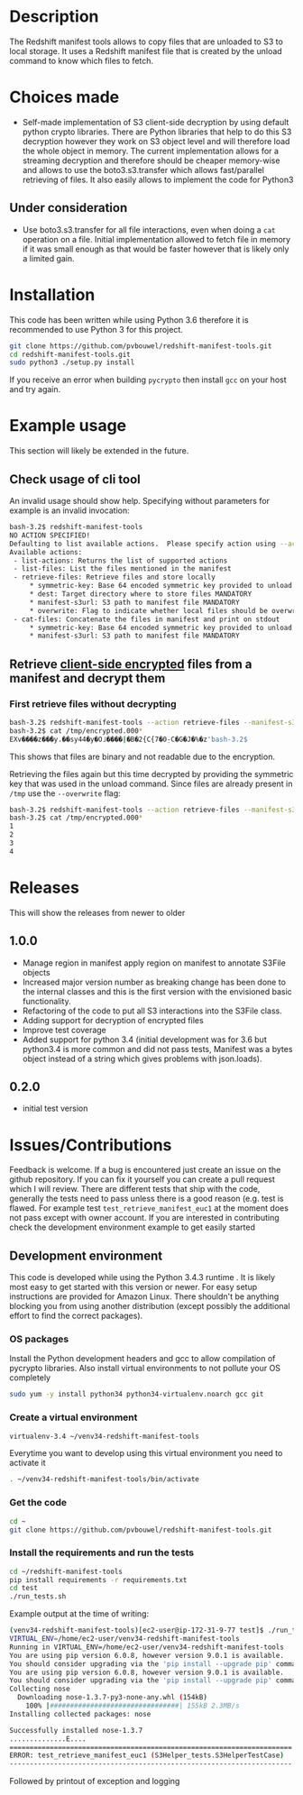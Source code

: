 # Description

The Redshift manifest tools allows to copy files that are unloaded to S3
 to local storage.  It uses a Redshift manifest file that is created by the unload
command to know which files to fetch.  


# Choices made
 - Self-made implementation of S3 client-side decryption by using default python crypto libraries.  There are Python
   libraries that help to do this S3 decryption however they work on S3 object level and will therefore load the whole
   object in memory.  The current implementation allows for a streaming decryption and therefore should be cheaper
   memory-wise and allows to use the boto3.s3.transfer which allows fast/parallel retrieving of files.  It also easily
   allows to implement the code for Python3
   
## Under consideration
 - Use boto3.s3.transfer for all file interactions, even when doing a `cat` operation on a file.  Initial
   implementation allowed to fetch file in memory if it was small enough as that would be faster however that is likely only a limited gain.

# Installation

This code has been written while using Python 3.6 therefore it is recommended to use Python 3 for this project.

```bash
git clone https://github.com/pvbouwel/redshift-manifest-tools.git
cd redshift-manifest-tools.git
sudo python3 ./setup.py install
```

If you receive an error when building `pycrypto` then install `gcc` on your host and try again.

# Example usage

This section will likely be extended in the future.

## Check usage of cli tool

An invalid usage should show help.  Specifying without parameters for example is an invalid invocation:

```bash
bash-3.2$ redshift-manifest-tools
NO ACTION SPECIFIED!
Defaulting to list available actions.  Please specify action using --action <action>
Available actions:
 - list-actions: Returns the list of supported actions
 - list-files: List the files mentioned in the manifest
 - retrieve-files: Retrieve files and store locally
	 * symmetric-key: Base 64 encoded symmetric key provided to unload data.  If provided to this tool then client side encryption is assumed
	 * dest: Target directory where to store files MANDATORY
	 * manifest-s3url: S3 path to manifest file MANDATORY
	 * overwrite: Flag to indicate whether local files should be overwritten
 - cat-files: Concatenate the files in manifest and print on stdout
	 * symmetric-key: Base 64 encoded symmetric key provided to unload data.  If provided to this tool then client side encryption is assumed
	 * manifest-s3url: S3 path to manifest file MANDATORY
```

## Retrieve [client-side encrypted](http://docs.aws.amazon.com/redshift/latest/dg/t_unloading_encrypted_files.html) files from a manifest and decrypt them

### First retrieve files without decrypting

```bash
bash-3.2$ redshift-manifest-tools --action retrieve-files --manifest-s3url 's3://manifest-tools/encrypted/encrypted.manifest' --dest /tmp/
bash-3.2$ cat /tmp/encrypted.000*
EXv����z��̇�y.��sy44�y�O˩����|�B�2{C{7�0̣-C�G�J�%�z'bash-3.2$
```

This shows that files are binary and not readable due to the encryption.

Retrieving the files again but this time decrypted by providing the symmetric key that was used in the unload command.  Since files are already present in `/tmp` use the `--overwrite` flag:

```bash
bash-3.2$ redshift-manifest-tools --action retrieve-files --manifest-s3url 's3://manifest-tools/encrypted/encrypted.manifest' --dest /tmp/ --symmetric-key 'cibeQ6J5GwJ8hLrrAdAbb09HjObumZGC/LuzM1RBKRA=' --overwrite
bash-3.2$ cat /tmp/encrypted.000*
1
2
3
4
```

# Releases
This will show the releases from newer to older

## 1.0.0
 - Manage region in manifest apply region on manifest to annotate S3File objects
 - Increased major version number as breaking change has been done to the internal classes and this is the first version
 with the envisioned basic functionality.
 - Refactoring of the code to put all S3 interactions into the S3File class.
 - Adding support for decryption of encrypted files
 - Improve test coverage
 - Added support for python 3.4 (initial development was for 3.6 but python3.4 is more common and did not pass tests,
 Manifest was a bytes object instead of a string which gives problems with json.loads).

## 0.2.0
 - initial test version

# Issues/Contributions

Feedback is welcome.  If a bug is encountered just create an issue on the github repository.  If you can fix it yourself
you can create a pull request which I will review.  There are different tests that ship with the code, generally the
tests need to pass unless there is a good reason (e.g. test is flawed.  For example test `test_retrieve_manifest_euc1`
 at the moment does not pass except with owner account.  If you are interested in contributing check the development
 environment example to get easily started

## Development environment

This code is developed while using the Python 3.4.3 runtime .  It is likely most easy to get started with this version
or newer.  For easy setup instructions are provided for Amazon Linux.  There shouldn't be anything blocking
you from using another distribution (except possibly the additional effort to find the correct packages).

### OS packages

Install the Python development headers and gcc to allow compilation of pycrypto libraries.  Also install virtual
environments to not pollute your OS completely

```bash
sudo yum -y install python34 python34-virtualenv.noarch gcc git
```

### Create a virtual environment

```bash
virtualenv-3.4 ~/venv34-redshift-manifest-tools
```

Everytime you want to develop using this virtual environment you need to activate it

```bash
. ~/venv34-redshift-manifest-tools/bin/activate
```

### Get the code

```bash
cd ~
git clone https://github.com/pvbouwel/redshift-manifest-tools.git
```

### Install the requirements and run the tests

```bash
cd ~/redshift-manifest-tools
pip install requirements -r requirements.txt
cd test
./run_tests.sh
```

Example output at the time of writing:

```bash
(venv34-redshift-manifest-tools)[ec2-user@ip-172-31-9-77 test]$ ./run_tests.sh
VIRTUAL_ENV=/home/ec2-user/venv34-redshift-manifest-tools
Running in VIRTUAL_ENV=/home/ec2-user/venv34-redshift-manifest-tools
You are using pip version 6.0.8, however version 9.0.1 is available.
You should consider upgrading via the 'pip install --upgrade pip' command.
You are using pip version 6.0.8, however version 9.0.1 is available.
You should consider upgrading via the 'pip install --upgrade pip' command.
Collecting nose
  Downloading nose-1.3.7-py3-none-any.whl (154kB)
    100% |################################| 155kB 2.3MB/s
Installing collected packages: nose

Successfully installed nose-1.3.7
..............E....
======================================================================
ERROR: test_retrieve_manifest_euc1 (S3Helper_tests.S3HelperTestCase)
----------------------------------------------------------------------
```

Followed by printout of exception and logging
